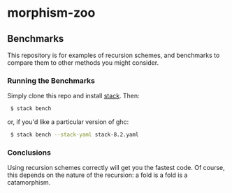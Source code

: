 # morphism-zoo

## Benchmarks

This repository is for examples of recursion schemes, and benchmarks
to compare them to other methods you might consider.

### Running the Benchmarks

Simply clone this repo and install [stack](http://haskellstack.org). Then:

```bash
 $ stack bench
```

or, if you'd like a particular version of ghc:

```bash
 $ stack bench --stack-yaml stack-8.2.yaml
```

### Conclusions

Using recursion schemes correctly will get you the fastest code. Of course, this
depends on the nature of the recursion: a fold is a fold is a catamorphism. 
